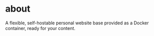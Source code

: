 # about
A flexible, self-hostable personal website base provided as a Docker container, ready for your content.
